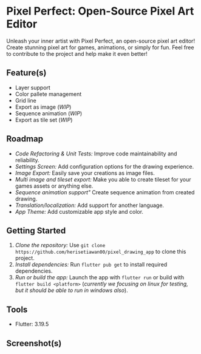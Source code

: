 # Pixel Perfect: Open-Source Pixel Art Editor

Unleash your inner artist with Pixel Perfect, an open-source pixel art editor! Create stunning pixel art for games, animations, or simply for fun. Feel free to contribute to the project and help make it even better!

## Feature(s)

* Layer support
* Color pallete management
* Grid line
* Export as image (_WIP_)
* Sequence animation (_WIP_)
* Export as tile set (_WIP_)

## Roadmap
* *Code Refactoring & Unit Tests:* Improve code maintainability and reliability.
* *Settings Screen:* Add configuration options for the drawing experience.
* *Image Export:* Easily save your creations as image files.
* *Multi image and tileset export:* Make you able to create tileset for your games assets or anything else.
* *Sequence animation support"* Create sequence animation from created drawing.
* *Translation/localization:* Add support for another language.
* *App Theme:* Add customizable app style and color.

## Getting Started
1. *Clone the repository:* Use `git clone https://github.com/herisetiawan00/pixel_drawing_app` to clone this project.
2. *Install dependencies:* Run `flutter pub get` to install required dependencies.
3. *Run or build the app:* Launch the app with `flutter run` or build with `flutter build <platform>` (_currently we focusing on linux for testing, but it should be able to run in windows also_).

## Tools
* Flutter: 3.19.5

## Screenshot(s)
